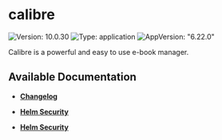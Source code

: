 # calibre

![Version: 10.0.30](https://img.shields.io/badge/Version-10.0.30-informational?style=flat-square) ![Type: application](https://img.shields.io/badge/Type-application-informational?style=flat-square) ![AppVersion: "6.22.0"](https://img.shields.io/badge/AppVersion-"6.22.0"-informational?style=flat-square)

Calibre is a powerful and easy to use e-book manager.

## Available Documentation

- [**Changelog**](CHANGELOG)

- [**Helm Security**](container-security)

- [**Helm Security**](helm-security)

